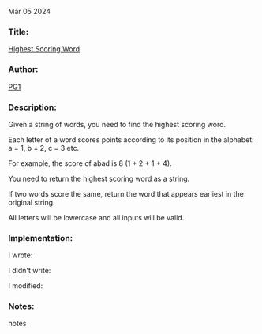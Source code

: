 Mar 05 2024

### Title:

[Highest Scoring Word](https://www.codewars.com/kata/57eb8fcdf670e99d9b000272/train/cpp)

### Author:

[PG1](https://www.codewars.com/users/PG1)

### Description:

Given a string of words, you need to find the highest scoring word.

Each letter of a word scores points according to its position in the alphabet: a = 1, b = 2, c = 3 etc.

For example, the score of abad is 8 (1 + 2 + 1 + 4).

You need to return the highest scoring word as a string.

If two words score the same, return the word that appears earliest in the original string.

All letters will be lowercase and all inputs will be valid.

### Implementation:

I wrote:

I didn't write:

I modified:

### Notes:

notes
